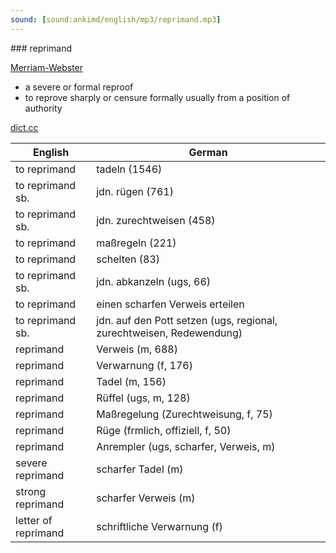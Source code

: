 ```yaml
---
sound: [sound:ankimd/english/mp3/reprimand.mp3]
---
```


\### reprimand

[Merriam-Webster](https://www.merriam-webster.com/dictionary/reprimand)

- a severe or formal reproof
- to reprove sharply or censure formally usually from a position of authority

[dict.cc](https://www.dict.cc/reprimand)

| English        | German       |
| -------------- | ------------ |
| to reprimand | tadeln (1546) |
| to reprimand sb. | jdn. rügen (761) |
| to reprimand sb. | jdn. zurechtweisen (458) |
| to reprimand | maßregeln (221) |
| to reprimand | schelten (83) |
| to reprimand sb. | jdn. abkanzeln (ugs, 66) |
| to reprimand | einen scharfen Verweis erteilen |
| to reprimand sb. | jdn. auf den Pott setzen (ugs, regional, zurechtweisen, Redewendung) |
| reprimand | Verweis (m, 688) |
| reprimand | Verwarnung (f, 176) |
| reprimand | Tadel (m, 156) |
| reprimand | Rüffel (ugs, m, 128) |
| reprimand | Maßregelung (Zurechtweisung, f, 75) |
| reprimand | Rüge (frmlich, offiziell, f, 50) |
| reprimand | Anrempler (ugs, scharfer, Verweis, m) |
| severe reprimand | scharfer Tadel (m) |
| strong reprimand | scharfer Verweis (m) |
| letter of reprimand | schriftliche Verwarnung (f) |
